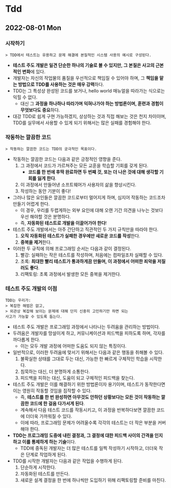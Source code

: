 # Tdd
## 2022-08-01 Mon

### 시작하기
```
> TDD에서 테스트는 유용하고 문제 해결에 본질적인 시스템 사용의 예시로 구성된다.
``` 
* **테스트 주도 개발은 일견 단순한 하나의 기술로 볼 수 있지만, 그 본질은 사고의 근본적인 변화**에 있다.
* 개발자는 자신의 작업물의 품질을 우선적으로 책임질 수 있어야 하며, 그 **책임을 맡는 방법으로 TDD를 사용하는 것은 매우 강력**하다.
* TDD는 그 특성상 완성된 코드를 보거나, hello world 매뉴얼을 따라가는 식으로는 익힐 수 없다.
  * 대신 그 **과정을 하나하나 따라가며 익혀나가야 하는 방법론이며, 훈련과 경험이 무엇보다도 중요**하다.
* 대강 TDD로 쉽게 구현 가능하겠지, 상상하는 것과 직접 해보는 것은 천지 차이이며, TDD를 실무에서 사용할 수 있게 되기 위해서는 많은 실패를 경험해야 한다.

### 작동하는 깔끔한 코드
```
> 작동하는 깔끔한 코드는 TDD의 궁극적인 목표이다.
```
* 작동하는 깔끔한 코드는 다음과 같은 긍정적인 영향을 준다.
  1. 그 과정에서 코드가 가르쳐주는 모든 교훈을 학습할 기회를 갖게 된다.
     * **코드를 한 번에 후딱 완료하면 두 번째 것, 또는 더 나은 것에 대해 생각할 기회를 잃게 한다**.
  2. 이 과정에서 만들어낸 소프트웨어가 사용자의 삶을 향상시킨다.
  3. 작성하는 동안 기분이 좋다!
* 그러나 많은 요인들은 깔끔한 코드로부터 멀어지게 하며, 심지어 작동하는 코드조차 만들기 어렵게 한다.
  * 이 경우, 우리를 두렵게하는 외부 요인에 대해 오랜 기간 의견을 나누는 것보다 우선 해야할 것은 분명하다.
  * 즉, **자동화된 테스트로 개발을 이끌어가야 한다**!
* 테스트 주도 개발에서는 아주 간단하고 직관적인 두 가지 규칙만을 따라야 한다.
  1. **오직 자동화된 테스트가 실패한 경우에만 새로운 코드를 작성**한다.
  2. **중복을 제거**한다.
* 이러한 두 규칙에 의해 프로그래밍 순서는 다음과 같이 결정된다.
  1. 빨강: 실패하는 작은 테스트를 작성하며, 처음에는 컴파일조차 실패할 수 있다.
  2. 초록: **최대한 빨리 테스트가 통과하게끔 만들며, 이 과정에서 어떠한 죄악을 저질러도 좋다**.
  3. 리팩토링: 초록 과정에서 발생한 모든 중복을 제거한다.

### 테스트 주도 개발의 이점
```
TDD는 우리가:
> 복잡한 해법은 없고,
> 외관상 복잡해 보이는 문제에 대해 단지 신중히 고민하기만 하면 되는
사고가 가능할 수 있도록 돕는다. 
```
* 테스트 주도 개발은 프로그래밍 과정에서 나타나는 두려움을 관리하는 방법이다.
* 두려움은 개발자를 망설이게 하고, 커뮤니케이션과 피드백을 피하도록 하며, 각자를 까다롭게 한다.
  * 이는 모두 개발 과정에 어떠한 도움도 되지 않는 특징이다.
* 일반적으로, 이러한 두려움에 맞서기 위해서는 다음과 같은 행동을 취해볼 수 있다.
  1. 불확실한 상태를 그대로 두는 대신, 가능한 한 빠르게 구체적인 학습을 시작한다.
  2. 침묵하는 대신, 더 분명하게 소통한다.
  3. 피드백을 피하는 대신, 도움이 되고 구체적인 피드백을 찾는다.
* 테스트 주도 개발은 이를 해결하기 위한 방법론이자 용기이며, 테스트가 동작한다면 이는 영원히 작동할 것임을 짐작할 수 있다.
  * 즉, **테스트를 한 번 완성하면 아무것도 안하던 상황보다는 모든 것이 작동하는 깔끔한 코드에 한 걸음 다가서게 된다**.
  * 계속해서 다음 테스트 코드를 작동시키고, 이 과정을 반복하다보면 깔끔한 코드에 더더욱 가까워질 수 있다.
  * 이에 따라, 프로그래밍 문제가 어려울수록 각각의 테스트는 더 작은 부분을 커버해야 한다.
* **TDD는 프로그래밍 도중에 내린 결정과, 그 결정에 대한 피드백 사이의 간격을 인지하고 이를 통제하게 하는 기술**이다.
  * TDD에 중독된 개발자는 더 많은 테스트를 일찍 작성하기 시작하고, 더더욱 작은 단계로 작업하게 된다.
* TDD를 시작한 개발자는 다음과 같은 작업을 수행하게 된다.
  1. 단순하게 시작한다.
  2. 자동화된 테스트를 만든다.
  3. 새로운 설계 결정을 한 번에 하나씩만 도입하기 위해 리팩토링할 준비를 마친다.